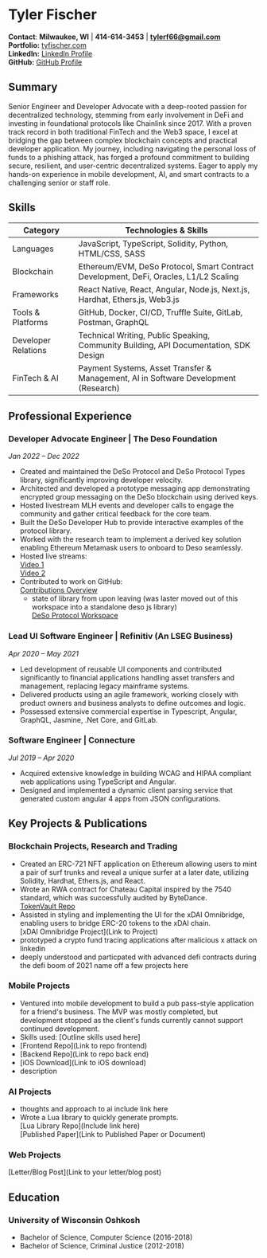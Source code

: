# Tyler Fischer
**Contact**: **Milwaukee, WI** | **414-614-3453** | **[tylerf66@gmail.com](mailto:tylerf66@gmail.com)**  
**Portfolio:** [tyfischer.com](https://tyfischer.com)  
**LinkedIn:** [LinkedIn Profile](https://www.linkedin.com/in/tyler-fischer-4a5309141)  
**GitHub:** [GitHub Profile](https://github.com/Code-Milker)  

## Summary
Senior Engineer and Developer Advocate with a deep-rooted passion for decentralized technology, stemming from early involvement in DeFi and investing in foundational protocols like Chainlink since 2017. With a proven track record in both traditional FinTech and the Web3 space, I excel at bridging the gap between complex blockchain concepts and practical developer application. My journey, including navigating the personal loss of funds to a phishing attack, has forged a profound commitment to building secure, resilient, and user-centric decentralized systems. Eager to apply my hands-on experience in mobile development, AI, and smart contracts to a challenging senior or staff role.

## Skills
| Category | Technologies & Skills |
|-------------------|-----------------------|
| Languages | JavaScript, TypeScript, Solidity, Python, HTML/CSS, SASS |
| Blockchain | Ethereum/EVM, DeSo Protocol, Smart Contract Development, DeFi, Oracles, L1/L2 Scaling |
| Frameworks | React Native, React, Angular, Node.js, Next.js, Hardhat, Ethers.js, Web3.js |
| Tools & Platforms | GitHub, Docker, CI/CD, Truffle Suite, GitLab, Postman, GraphQL |
| Developer Relations | Technical Writing, Public Speaking, Community Building, API Documentation, SDK Design |
| FinTech & AI | Payment Systems, Asset Transfer & Management, AI in Software Development (Research) |

## Professional Experience
### Developer Advocate Engineer | The Deso Foundation
*Jan 2022 – Dec 2022*  
- Created and maintained the DeSo Protocol and DeSo Protocol Types library, significantly improving developer velocity.  
- Architected and developed a prototype messaging app demonstrating encrypted group messaging on the DeSo blockchain using derived keys.  
- Hosted livestream MLH events and developer calls to engage the community and gather critical feedback for the core team.  
- Built the DeSo Developer Hub to provide interactive examples of the protocol library.  
- Worked with the research team to implement a derived key solution enabling Ethereum Metamask users to onboard to Deso seamlessly.  
- Hosted live streams:  
  [Video 1](https://www.youtube.com/watch?v=CU3cWfuBRVs)  
  [Video 2](https://www.youtube.com/watch?v=2CkyJiVE_1o&t=4890s)  
- Contributed to work on GitHub:  
  [Contributions Overview](https://github.com/DeSoDog?tab=overview&from=2022-12-01&to=2022-12-31)  
  - state of library from upon leaving (was laster moved out of this workspace into a standalone deso js library)  
    [DeSo Protocol Workspace](https://github.com/deso-protocol/deso-workspace/tree/testing-not-master)  

### Lead UI Software Engineer | Refinitiv (An LSEG Business)
*Apr 2020 – May 2021*  
- Led development of reusable UI components and contributed significantly to financial applications handling asset transfers and management, replacing legacy mainframe systems.  
- Delivered products using an agile framework, working closely with product owners and business analysts to define outcomes and logic.  
- Possessed extensive commercial expertise in Typescript, Angular, GraphQL, Jasmine, .Net Core, and GitLab.  

### Software Engineer | Connecture
*Jul 2019 – Apr 2020*  
- Acquired extensive knowledge in building WCAG and HIPAA compliant web applications using TypeScript and Angular.  
- Designed and implemented a dynamic client parsing service that generated custom angular 4 apps from JSON configurations.  

## Key Projects & Publications
### Blockchain Projects, Research and Trading
- Created an ERC-721 NFT application on Ethereum allowing users to mint a pair of surf trunks and reveal a unique surfer at a later date, utilizing Solidity, Hardhat, Ethers.js, and React.  
- Wrote an RWA contract for Chateau Capital inspired by the 7540 standard, which was successfully audited by ByteDance.  
  [TokenVault Repo](https://github.com/Code-Milker/tokenvault)  
- Assisted in styling and implementing the UI for the xDAI Omnibridge, enabling users to bridge ERC-20 tokens to the xDAI chain.  
  [xDAI Omnibridge Project](Link to Project)  
- prototyped a crypto fund tracing applications after malicious x attack on linkedin  
- deeply understood and particpated with advanced defi contracts during the defi boom of 2021 name off a few projects here  

### Mobile Projects
- Ventured into mobile development to build a pub pass-style application for a friend's business. The MVP was mostly completed, but development stopped as the client's funds currently cannot support continued development.  
- Skills used: [Outline skills used here]  
- [Frontend Repo](Link to repo frontend)  
- [Backend Repo](Link to repo back end)  
- [iOS Download](Link to iOS download)  
- description  

### AI Projects
- thoughts and approach to ai include link here  
- Wrote a Lua library to quickly generate prompts.  
  [Lua Library Repo](Include link here)  
  [Published Paper](Link to Published Paper or Document)  

### Web Projects
[Letter/Blog Post](Link to your letter/blog post)  

## Education
### University of Wisconsin Oshkosh
- Bachelor of Science, Computer Science (2016-2018)  
- Bachelor of Science, Criminal Justice (2012-2018)
